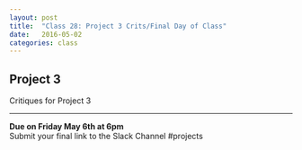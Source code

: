 ```yaml
---
layout: post
title:  "Class 28: Project 3 Crits/Final Day of Class"
date:   2016-05-02
categories: class
---
```


## Project 3  
Critiques for Project 3

---

**Due on Friday May 6th at 6pm**  
Submit your final link to the Slack Channel #projects
